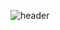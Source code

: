 ![header](https://capsule-render.vercel.app/api?type=waving&color=_#5b5b5b&height=300&section=header&text=Shoot%20for%20the%20Moon%20🌕&fontSize=60&desc=At%20least,%20it'll%20remain%20as%20a%20Star✨&descSize=30&descAlignY=65&fontoColor=white)
